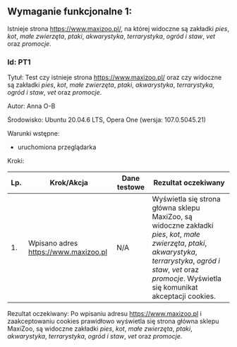 ## Wymaganie funkcjonalne 1:
Istnieje strona https://www.maxizoo.pl/, na której widoczne są zakładki *pies*, *kot*, *małe zwierzęta*, *ptaki*, *akwarystyka*, *terrarystyka*, *ogród i staw*, *vet* oraz *promocje*.

### Id: PT1

Tytuł: Test czy istnieje strona https://www.maxizoo.pl/ oraz czy widoczne są zakładki *pies*, *kot*, *małe zwierzęta*, *ptaki*, *akwarystyka*, *terrarystyka*, *ogród i staw*, *vet* oraz *promocje*.

Autor: Anna O-B

Środowisko: Ubuntu 20.04.6 LTS, Opera One (wersja: 107.0.5045.21)

Warunki wstępne:

- uruchomiona przeglądarka

Kroki:

| Lp. | Krok/Akcja | Dane testowe | Rezultat oczekiwany |
| --- | ---------- | ------------ | ------------------- |
| 1.  | Wpisano adres https://www.maxizoo.pl | N/A |  Wyświetla się strona główna sklepu MaxiZoo, są widoczne zakładki *pies*, *kot*, *małe zwierzęta*, *ptaki*, *akwarystyka*, *terrarystyka*, *ogród i staw*, *vet* oraz *promocje*. Wyświetla się komunikat akceptacji cookies. | 2. | Akceptacja cookies | N/A | Po kliknięciu komunikat akceptacji cookies znika. Strona wyświetla się prawidłowo. |


Rezultat oczekiwany:
Po wpisaniu adresu https://www.maxizoo.pl i zaakceptowaniu cookies prawidłowo wyświetla się strona główna sklepu MaxiZoo, są widoczne zakładki *pies*, *kot*, *małe zwierzęta*, *ptaki*, *akwarystyka*, *terrarystyka*, *ogród i staw*, *vet* oraz *promocje*.